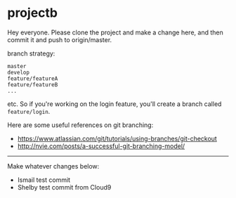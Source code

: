 # projectb

Hey everyone. Please clone the project and make a change here, and then commit it and push to origin/master.

branch strategy:

```
master
develop
feature/featureA
feature/featureB
...
```

etc. So if you're working on the login feature, you'll create a branch called `feature/login`.

Here are some useful references on git branching:

- https://www.atlassian.com/git/tutorials/using-branches/git-checkout
- http://nvie.com/posts/a-successful-git-branching-model/

---

Make whatever changes below:

- Ismail test commit
- Shelby test commit from Cloud9
